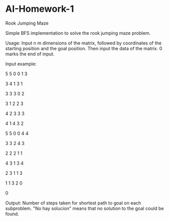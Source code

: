 # AI-Homework-1
Rook Jumping Maze

Simple BFS implementation to solve the rook jumping maze problem.

Usage: Input n m dimensions of the matrix, followed by coordinates of the starting position and the goal position. Then input the data of the matrix. 0 marks the end of input.

Input example: 

  5 5 0 0 1 3
  
  3 4 1 3 1
  
  3 3 3 0 2
  
  3 1 2 2 3
  
  4 2 3 3 3
  
  4 1 4 3 2
  
  5 5 0 0 4 4
  
  3 3 2 4 3
  
  2 2 2 1 1
  
  4 3 1 3 4
  
  2 3 1 1 3
  
  1 1 3 2 0
  
  0
  
Output: Number of steps taken for shortest path to goal on each subproblem. "No hay solucion" means that no solution to the goal could be found.
